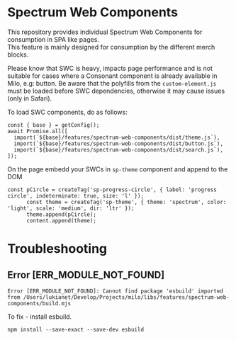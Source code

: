 # Spectrum Web Components

This repository provides individual Spectrum Web Components for consumption in SPA like pages.<br>
This feature is mainly designed for consumption by the different merch blocks.

Please know that SWC is heavy, impacts page performance and is not suitable for cases where a Consonant component is already available in Milo, e.g: button.
Be aware that the polyfills from the `custom-element.js` must be loaded before SWC dependencies, otherwise it may cause issues (only in Safari).

To load SWC components, do as follows:

```
const { base } = getConfig();
await Promise.all([
  import(`${base}/features/spectrum-web-components/dist/theme.js`),
  import(`${base}/features/spectrum-web-components/dist/button.js`),
  import(`${base}/features/spectrum-web-components/dist/search.js`),
]);
```
On the page embedd your SWCs in `sp-theme` component and append to the DOM

```
const pCircle = createTag('sp-progress-circle', { label: 'progress circle', indeterminate: true, size: 'l' });
      const theme = createTag('sp-theme', { theme: 'spectrum', color: 'light', scale: 'medium', dir: 'ltr' });
      theme.append(pCircle);
      content.append(theme);
```

# Troubleshooting

## Error [ERR_MODULE_NOT_FOUND]
```
Error [ERR_MODULE_NOT_FOUND]: Cannot find package 'esbuild' imported from /Users/lukianet/Develop/Projects/milo/libs/features/spectrum-web-components/build.mjs
```
To fix - install esbuild.
```
npm install --save-exact --save-dev esbuild
```
